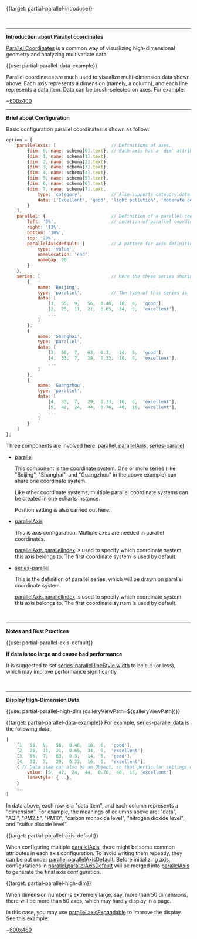 {{target: partial-parallel-introduce}}

<br>

---

**Introduction about Parallel coordinates**

[Parallel Coordinates](https://en.wikipedia.org/wiki/Parallel_coordinates) is a common way of visualizing high-dimensional geometry and analyzing multivariate data.

{{use: partial-parallel-data-example}}

Parallel coordinates are much used to visualize multi-dimension data shown above. Each axis represents a dimension (namely, a column), and each line represents a data item. Data can be brush-selected on axes. For example:

~[600x400](${galleryViewPath}doc-example/parallel-all&edit=1&reset=1)

---

**Brief about Configuration**

Basic configuration parallel coordinates is shown as follow:

```javascript
option = {
    parallelAxis: [                     // Definitions of axes.
        {dim: 0, name: schema[0].text}, // Each axis has a 'dim' attribute, representing dimension index in data.
        {dim: 1, name: schema[1].text},
        {dim: 2, name: schema[2].text},
        {dim: 3, name: schema[3].text},
        {dim: 4, name: schema[4].text},
        {dim: 5, name: schema[5].text},
        {dim: 6, name: schema[6].text},
        {dim: 7, name: schema[7].text,
            type: 'category',           // Also supports category data.
            data: ['Excellent', 'good', 'light pollution', 'moderate pollution', 'heavy pollution', 'severe pollution']
        }
    ],
    parallel: {                         // Definition of a parallel coordinate system.
        left: '5%',                     // Location of parallel coordinate system.
        right: '13%',
        bottom: '10%',
        top: '20%',
        parallelAxisDefault: {          // A pattern for axis definition, which can avoid repeating in `parallelAxis`.
            type: 'value',
            nameLocation: 'end',
            nameGap: 20
        }
    },
    series: [                           // Here the three series sharing the same parallel coordinate system.
        {
            name: 'Beijing',
            type: 'parallel',           // The type of this series is 'parallel'
            data: [
                [1,  55,  9,   56,  0.46,  18,  6,  'good'],
                [2,  25,  11,  21,  0.65,  34,  9,  'excellent'],
                ...
            ]
        },
        {
            name: 'Shanghai',
            type: 'parallel',
            data: [
                [3,  56,  7,   63,  0.3,   14,  5,  'good'],
                [4,  33,  7,   29,  0.33,  16,  6,  'excellent'],
                ...
            ]
        },
        {
            name: 'Guangzhou',
            type: 'parallel',
            data: [
                [4,  33,  7,   29,  0.33,  16,  6,  'excellent'],
                [5,  42,  24,  44,  0.76,  40,  16, 'excellent'],
                ...
            ]
        }
    ]
};
```

Three components are involved here: [parallel](~parallel), [parallelAxis](~parallelAxis), [series-parallel](~series-parallel)

+ [parallel](~parallel)

    This component is the coordinate system. One or more series (like "Beijing", "Shanghai", and "Guangzhou" in the above example) can share one coordinate system.

    Like other coordinate systems, multiple parallel coordinate systems can be created in one echarts instance.

    Position setting is also carried out here.

+ [parallelAxis](~parallelAxis)

    This is axis configuration. Multiple axes are needed in parallel coordinates.

    [parallelAxis.parallelIndex](~parallelAxis.parallelIndex) is used to specify which coordinate system this axis belongs to. The first coordinate system is used by default.

+ [series-parallel](~series-parallel)

    This is the definition of parallel series, which will be drawn on parallel coordinate system.

    [parallelAxis.parallelIndex](~parallelAxis.parallelIndex) is used to specify which coordinate system this axis belongs to. The first coordinate system is used by default.

<br>

---

**Notes and Best Practices**

{{use: partial-parallel-axis-default}}

**If data is too large and cause bad performance**

It is suggested to set [series-parallel.lineStyle.width](~series-parallel.lineStyle.width) to be `0.5` (or less), which may improve performance significantly.

<br>

---

**Display High-Dimension Data**

{{use: partial-parallel-high-dim (galleryViewPath=${galleryViewPath})}}


{{target: partial-parallel-data-example}}
For example, [series-parallel.data](~series-parallel.data) is the following data:

```javascript
[
    [1,  55,  9,   56,  0.46,  18,  6,  'good'],
    [2,  25,  11,  21,  0.65,  34,  9,  'excellent'],
    [3,  56,  7,   63,  0.3,   14,  5,  'good'],
    [4,  33,  7,   29,  0.33,  16,  6,  'excellent'],
    { // Data item can also be an Object, so that perticular settings of its line can be set here.
        value: [5,  42,  24,  44,  0.76,  40,  16, 'excellent']
        lineStyle: {...},
    }
    ...
]
```
In data above, each row is a "data item", and each column represents a "dimension". For example, the meanings of columns above are: "data", "AQI", "PM2.5", "PM10", "carbon monoxide level", "nitrogen dioxide level", and "sulfur dioxide level".




{{target: partial-parallel-axis-default}}

When configuring multiple [parallelAxis](~parallelAxis), there might be some common attributes in each axis configuration. To avoid writing them repeatly, they can be put under [parallel.parallelAxisDefault](~parallel.parallelAxisDefault). Before initializing axis, configurations in [parallel.parallelAxisDefault](~parallel.parallelAxisDefault) will be merged into [parallelAxis](~parallelAxis) to generate the final axis configuration.



{{target: partial-parallel-high-dim}}

When dimension number is extremely large, say, more than 50 dimensions, there will be more than 50 axes, which may hardly display in a page.

In this case, you may use [parallel.axisExpandable](~parallel.axisExpandable) to improve the display. See this example:

~[600x460](${galleryViewPath}map-parallel-prices&edit=1&reset=1)
